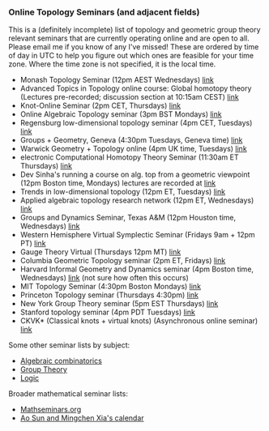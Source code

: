 ### Online Topology Seminars (and adjacent fields)

This is a (definitely incomplete) list of topology and geometric group theory relevant seminars that are currently operating online and are open to all.
Please email me if you know of any I've missed!
These are ordered by time of day in UTC to help you figure out which ones are feasible for your time zone.
Where the time zone is not specified, it is the local time.

- Monash Topology Seminar (12pm AEST Wednesdays) [link](https://calendar.google.com/calendar/embed?src=jmo2uig3blsmgsqos8ligtqcd0@group.calendar.google.com&ctz=Australia/Hobart)
- Advanced Topics in Topology online course: Global homotopy theory (Lectures pre-recorded; discussion section at 10:15am CEST) [link](http://www.math.uni-bonn.de/people/schwede/global.html)
- Knot-Online Seminar (2pm CET, Thursdays) [link](https://lrobert.perso.math.cnrs.fr/kos.html)
- Online Algebraic Topology seminar (3pm BST Mondays) [link](https://sites.google.com/view/nialltaggartmath/oats)
- Regensburg low-dimensional topology seminar (4pm CET, Tuesdays) [link](https://www-app.uni-regensburg.de/Fakultaeten/MAT/sfb-higher-invariants/index.php/Regensburg_low-dimensional_geometry_and_topology_seminar)
- Groups + Geometry, Geneva (4:30pm Tuesdays, Geneva time) [link](https://www.unige.ch/math/fr/annonces/groupes-geometrie/)
- Warwick Geometry + Topology online (4pm UK time, Tuesdays) [link](http://homepages.warwick.ac.uk/~masgar/Seminar/current_seminar.html)
- electronic Computational Homotopy Theory Seminar (11:30am ET Thursdays) [link](https://s.wayne.edu/isaksen/echt/)
- Dev Sinha's running a course on alg. top from a geometric viewpoint (12pm Boston time, Mondays) lectures are recorded at [link](https://www.youtube.com/channel/UCTiU-NgTv9VgzN5Vie6JL-Q)
- Trends in low-dimensional topology (12pm ET, Tuesdays) [link](https://sites.google.com/bc.edu/virtualtopology/trends-in-ldt)
- Applied algebraic topology research network (12pm ET, Wednesdays) [link](https://topology.ima.umn.edu/seminars)
- Groups and Dynamics Seminar, Texas A&M (12pm Houston time, Wednesdays) [link](https://www.math.tamu.edu/seminars/groups_dynamics/)
- Western Hemisphere Virtual Symplectic Seminar (Fridays 9am + 12pm PT) [link](https://docs.google.com/document/d/1O_x9dLdmw9F4grTzCPLOKnGeuKeyW5B8ev4H6UxK7j0/edit?usp=sharing)
- Gauge Theory Virtual (Thursdays 12pm MT) [link](https://gaugetheoryvirtual.wordpress.com/seminar-page/)
- Columbia Geometric Topology seminar (2pm ET, Fridays) [link](http://www.math.columbia.edu/~gtseminar/)
- Harvard Informal Geometry and Dynamics seminar (4pm Boston time, Wednesdays) [link](http://people.math.harvard.edu/~yqzhang/sem/) (not sure how often this occurs)
- MIT Topology Seminar (4:30pm Boston Mondays) [link](https://math.mit.edu/topology/index.html)
- Princeton Topology seminar (Thursdays 4:30pm) [link](https://www.math.princeton.edu/events/seminars/topology-seminar)
- New York Group Theory seminar (5pm EST Thursdays) [link](https://sites.google.com/site/nygrouptheory/new-york-group-theory-seminar/spring-2020)
- Stanford topology seminar (4pm PDT Tuesdays) [link](https://mathematics.stanford.edu/events/topology)
- CKVK* (Classical knots + virtual knots) (Asynchronous online seminar) [link](https://u.osu.edu/ckvkastrks/)

Some other seminar lists by subject:
- [Algebraic combinatorics](http://dermenjian.com/seminars/)
- [Group Theory](https://nato.li/grouptheory)
- [Logic](http://miguelmath.com/webminars.html)

Broader mathematical seminar lists:
- [Mathseminars.org](https://mathseminars.org/)
- [Ao Sun and Mingchen Xia's calendar](http://math.mit.edu/~aosun/online_seminars.html)
